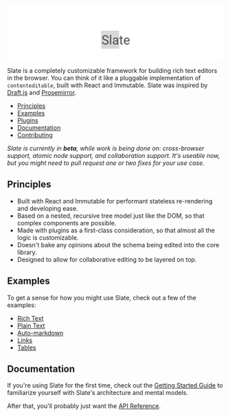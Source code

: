 

![Slate](support/banner.png)

Slate is a completely customizable framework for building rich text editors in the browser. You can think of it like a pluggable implementation of `contenteditable`, built with React and Immutable. Slate was inspired by [Draft.js](https://facebook.github.io/draft-js/) and [Prosemirror](http://prosemirror.net/).

- [Principles](#principles)
- [Examples](#examples)
- [Plugins](#plugins)
- [Documentation](#documentation)
- [Contributing](#contributing)

_Slate is currently in **beta**, while work is being done on: cross-browser support, atomic node support, and collaboration support. It's useable now, but you might need to pull request one or two fixes for your use case._


## Principles

- Built with React and Immutable for performant stateless re-rendering and developing ease.
- Based on a nested, recursive tree model just like the DOM, so that complex components are possible.
- Made with plugins as a first-class consideration, so that almost all the logic is customizable.
- Doesn't bake any opinions about the schema being edited into the core library.
- Designed to allow for collaborative editing to be layered on top.


## Examples

To get a sense for how you might use Slate, check out a few of the examples:

- [Rich Text](examples/rich-text)
- [Plain Text](examples/plain-text)
- [Auto-markdown](examples/auto-markdown)
- [Links](examples/links)
- [Tables](examples/tables)


## Documentation

If you're using Slate for the first time, check out the [Getting Started Guide](docs/getting-started.md) to familiarize yourself with Slate's architecture and mental models.

After that, you'll probably just want the [API Reference](docs/reference.md).
